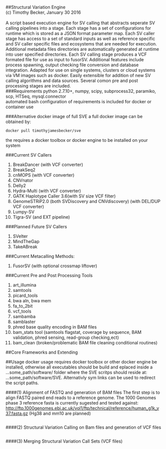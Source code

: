 
##Structural Variation Engine<br>
(c) Timothy Becker, January 30 2016<br><br>
A script based execution engine for SV calling that abstracts seperate SV calling pipelines into a stage.
Each stage has a set of configurations for runtime which is stored as a JSON format parameter map.
Each SV caller stage has access to a set of standard inputs as well as reference specific and SV caller
specific files and ecosystems that are needed for execution.  Additional metadata files directories are
automatically generated at runtime into user specified directories. Each SV calling stage produces
a VCF formated file for use as input to fusorSV. Additional features include process spawning, output checking
file conversion and database integration.  Adapted for use on single systems, clusters or
cloud systems via VM images such as docker.  Easily extensible for addition of new SV calling algorithms
and data sources.  Several comon pre and post processing stages are included.<br>
###Requirements
python 2.7.10+, numpy, scipy, subprocess32, paramiko, scp, HTSeq, mysql.connector<br>
automated bash configuration of requirements is included for docker or container use

###Alternative docker image of full SVE
a full docker image can be obtained by:<br>
```bash
docker pull timothyjamesbecker/sve
```
the requires a docker toolbox or docker engine to be installed on your system<br>

###Current SV Callers
1.  BreakDancer (with VCF converter)<br>
2.  BreakSeq2<br>
3.  cnMOPS (with VCF converter)<br>
4.  CNVnator<br>
5.  Delly2<br>
6.  Hydra-Multi (with VCF converter)<br>
7.  GATK Haplotype Caller 3.6(with SV size VCF filter)<br>
8.  GenomeSTRiP2.0 (both SVDiscovery and CNVdiscovery) (with DEL/DUP VCF converter)<br>
9.  Lumpy-SV<br>
10. Tigra-SV (and EXT pipeline)<br>

###Planned Future SV Callers
1. SVelter<br>
2. MindTheGap<br>
3. TakeABreak<br>

###Current Metacalling Methods:
1.  FusorSV (with optional crossmap liftover)

###Current Pre and Post Processing Tools
1.  art_illumina<br>
2.  samtools<br>
3.  picard_tools<br>
4.  bwa aln, bwa mem<br>
5.  fa_to_2bit<br>
6.  vcf_tools<br>
7.  sambamba<br>
8.  samblaster<br>
9.  phred base quality encoding in BAM files<br>
10. bam_stats tool (samtools flagstat, coverage by sequence, BAM validation, phred sensing, read-group checking,ect)<br>
11. bam_clean (broken/problematic BAM file cleaning conditional routines)<br>

##Core Frameworks and Extending

##Usage
docker usage requires docker toolbox or other docker engine be installed, otherwise all executables should be build and eplaced inside a ...some_path/software/ folder where the SVE scritps should reside at: ...some_path/software/SVE.  Alternativly sym links can be used to redirect the script paths.

####(1) Alignment of FASTQ and generation of BAM files
The first step is to align FASTQ paired end reads to a reference genome.  The 1000 Genomes phase 3 reference fasta is currently sugested and tested against: http://ftp.1000genomes.ebi.ac.uk/vol1/ftp/technical/reference/human_g1k_v37.fasta.gz  (Hg38 and mm10 are planned)
```bash
```

####(2) Structural Variation Calling on Bam files and generation of VCF files
```bash
```
####(3) Merging Structural Variation Call Sets (VCF files)
```bash
```


